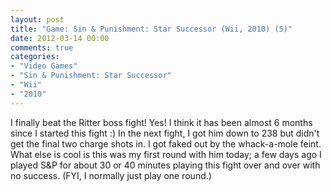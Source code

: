 ```yaml
---
layout: post
title: "Game: Sin & Punishment: Star Successor (Wii, 2010) (5)"
date: 2012-03-14 00:00
comments: true
categories:
- "Video Games"
- "Sin & Punishment: Star Successor"
- "Wii"
- "2010"
---
```


I finally beat the Ritter boss fight! Yes! I think it has been
almost 6 months since I started this fight :) In the next fight, I
got him down to 238 but didn't get the final two charge shots
in. I got faked out by the whack-a-mole feint. What else is cool
is this was my first round with him today; a few days ago I played
S&P for about 30 or 40 minutes playing this fight over and over
with no success. (FYI, I normally just play one round.)
